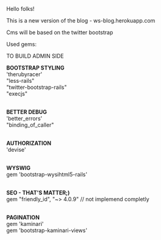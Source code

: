 Hello folks!<br>

This is a new version of the blog - ws-blog.herokuapp.com<br>

Cms will be based on the twitter bootstrap<br>

Used gems: <br>

TO BUILD ADMIN SIDE <br>

**BOOTSTRAP STYLING** <br>
'therubyracer' <br>
"less-rails"<br>
"twitter-bootstrap-rails"<br>
"execjs"<br><br>

**BETTER DEBUG** <br>
'better_errors'<br>
"binding_of_caller"<br><br>

**AUTHORIZATION**<br>
'devise'<br><br>

**WYSWIG**  <br>
gem 'bootstrap-wysihtml5-rails'<br><br>

**SEO - THAT'S MATTER;)** <br>
gem "friendly_id", "~> 4.0.9" // not implemend completly<br><br>

**PAGINATION** <br>
gem 'kaminari'<br>
gem 'bootstrap-kaminari-views'<br><br>